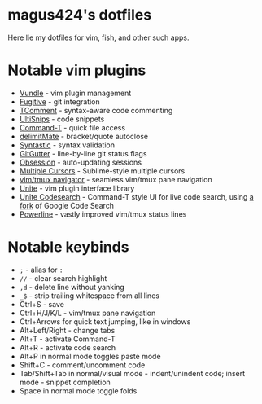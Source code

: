 magus424's dotfiles
===========

Here lie my dotfiles for vim, fish, and other such apps.

# Notable vim plugins
* [Vundle](https://github.com/gmarik/Vundle.vim) - vim plugin management
* [Fugitive](https://github.com/tpope/vim-fugitive) - git integration
* [TComment](https://github.com/tomtom/tcomment_vim) - syntax-aware code commenting
* [UltiSnips](https://github.com/SirVer/ultisnips) - code snippets
* [Command-T](https://github.com/wincent/command-t) - quick file access
* [delimitMate](https://github.com/Raimondi/delimitMate) - bracket/quote autoclose
* [Syntastic](https://github.com/scrooloose/syntastic) - syntax validation
* [GitGutter](https://github.com/airblade/vim-gitgutter) - line-by-line git status flags
* [Obsession](https://github.com/tpope/vim-obsession) - auto-updating sessions
* [Multiple Cursors](https://github.com/terryma/vim-multiple-cursors) - Sublime-style multiple cursors
* [vim/tmux navigator](https://github.com/christoomey/vim-tmux-navigator) - seamless vim/tmux pane navigation
* [Unite](https://github.com/Shougo/unite.vim) - vim plugin interface library
* [Unite Codesearch](https://github.com/junkblocker/unite-codesearch) - Command-T style UI for live code search, using [a fork](https://github.com/junkblocker/codesearch) of Google Code Search
* [Powerline](https://github.com/Lokaltog/powerline) - vastly improved vim/tmux status lines

# Notable keybinds
* `;` - alias for `:`
* `//` - clear search highlight
* `,d` - delete line without yanking
* `_$` - strip trailing whitespace from all lines
* Ctrl+S - save
* Ctrl+H/J/K/L - vim/tmux pane navigation
* Ctrl+Arrows for quick text jumping, like in windows
* Alt+Left/Right - change tabs
* Alt+T - activate Command-T
* Alt+R - activate code search
* Alt+P in normal mode toggles paste mode
* Shift+C - comment/uncomment code
* Tab/Shift+Tab in normal/visual mode - indent/unindent code; insert mode - snippet completion
* Space in normal mode toggle folds

